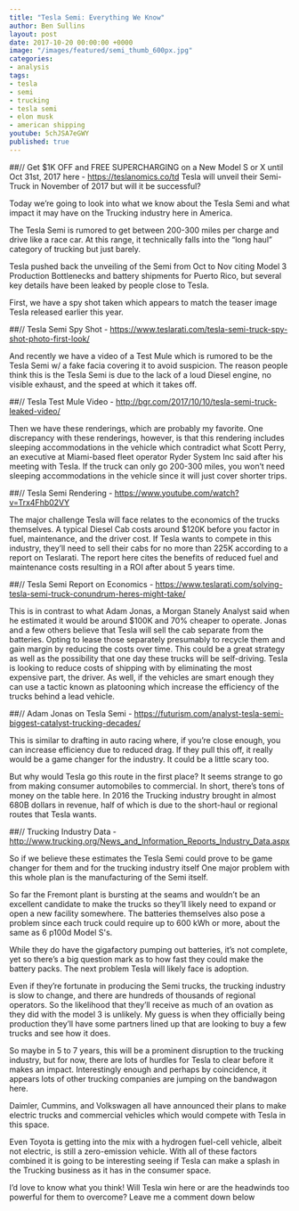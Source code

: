 ```yaml
---
title: "Tesla Semi: Everything We Know"
author: Ben Sullins
layout: post
date: 2017-10-20 00:00:00 +0000
image: "/images/featured/semi_thumb_600px.jpg"
categories:
- analysis
tags:
- tesla
- semi
- trucking
- tesla semi
- elon musk
- american shipping
youtube: 5chJSA7eGWY
published: true
---
```

##// Get $1K OFF and FREE SUPERCHARGING on a New Model S or X until Oct 31st, 2017 here - https://teslanomics.co/td
Tesla will unveil their Semi-Truck in November of 2017 but will it be successful?

Today we’re going to look into what we know about the Tesla Semi and what impact it may have on the Trucking industry here in America.

The Tesla Semi is rumored to get between 200-300 miles per charge and drive like a race car. At this range, it technically falls into the “long haul” category of trucking but just barely.

Tesla pushed back the unveiling of the Semi from Oct to Nov citing Model 3 Production Bottlenecks and battery shipments for Puerto Rico, but several key details have been leaked by people close to Tesla.

First, we have a spy shot taken which appears to match the teaser image Tesla released earlier this year. 

##// Tesla Semi Spy Shot - https://www.teslarati.com/tesla-semi-truck-spy-shot-photo-first-look/

And recently we have a video of a Test Mule which is rumored to be the Tesla Semi w/ a fake facia covering it to avoid suspicion. The reason people think this is the Tesla Semi is due to the lack of a loud Diesel engine, no visible exhaust, and the speed at which it takes off.

##// Tesla Test Mule Video - http://bgr.com/2017/10/10/tesla-semi-truck-leaked-video/

Then we have these renderings, which are probably my favorite. One discrepancy with these renderings, however, is that this rendering includes sleeping accommodations in the vehicle which contradict what Scott Perry, an executive at Miami-based fleet operator Ryder System Inc said after his meeting with Tesla. If the truck can only go 200-300 miles, you won’t need sleeping accommodations in the vehicle since it will just cover shorter trips.

##// Tesla Semi Rendering - https://www.youtube.com/watch?v=Trx4Fhb02VY

The major challenge Tesla will face relates to the economics of the trucks themselves. A typical Diesel Cab costs around $120K before you factor in fuel, maintenance, and the driver cost. If Tesla wants to compete in this industry, they’ll need to sell their cabs for no more than 225K according to a report on Teslarati. The report here cites the benefits of reduced fuel and maintenance costs resulting in a ROI after about 5 years time.

##// Tesla Semi Report on Economics - https://www.teslarati.com/solving-tesla-semi-truck-conundrum-heres-might-take/

This is in contrast to what Adam Jonas, a Morgan Stanely Analyst said when he estimated it would be around $100K and 70% cheaper to operate. Jonas and a few others believe that Tesla will sell the cab separate from the batteries. Opting to lease those separately presumably to recycle them and gain margin by reducing the costs over time. This could be a great strategy as well as the possibility that one day these trucks will be self-driving. Tesla is looking to reduce costs of shipping with by eliminating the most expensive part, the driver. As well, if the vehicles are smart enough they can use a tactic known as platooning which increase the efficiency of the trucks behind a lead vehicle.

##// Adam Jonas on Tesla Semi - https://futurism.com/analyst-tesla-semi-biggest-catalyst-trucking-decades/

This is similar to drafting in auto racing where, if you’re close enough, you can increase efficiency due to reduced drag. If they pull this off, it really would be a game changer for the industry. It could be a little scary too.

But why would Tesla go this route in the first place? It seems strange to go from making consumer automobiles to commercial. In short, there’s tons of money on the table here. In 2016 the Trucking industry brought in almost 680B dollars in revenue, half of which is due to the short-haul or regional routes that Tesla wants.

##// Trucking Industry Data - http://www.trucking.org/News_and_Information_Reports_Industry_Data.aspx

So if we believe these estimates the Tesla Semi could prove to be game changer for them and for the trucking industry itself
One major problem with this whole plan is the manufacturing of the Semi itself.

So far the Fremont plant is bursting at the seams and wouldn’t be an excellent candidate to make the trucks so they’ll likely need to expand or open a new facility somewhere. The batteries themselves also pose a problem since each truck could require up to 600 kWh or more, about the same as 6 p100d Model S's.

While they do have the gigafactory pumping out batteries, it’s not complete, yet so there’s a big question mark as to how fast they could make the battery packs. The next problem Tesla will likely face is adoption.

Even if they’re fortunate in producing the Semi trucks, the trucking industry is slow to change, and there are hundreds of thousands of regional operators. So the likelihood that they’ll receive as much of an ovation as they did with the model 3 is unlikely. My guess is when they officially being production they’ll have some partners lined up that are looking to buy a few trucks and see how it does.

So maybe in 5 to 7 years, this will be a prominent disruption to the trucking industry, but for now, there are lots of hurdles for Tesla to clear before it makes an impact. Interestingly enough and perhaps by coincidence, it appears lots of other trucking companies are jumping on the bandwagon here.

Daimler, Cummins, and Volkswagen all have announced their plans to make electric trucks and commercial vehicles which would compete with Tesla in this space.

Even Toyota is getting into the mix with a hydrogen fuel-cell vehicle, albeit not electric, is still a zero-emission vehicle. With all of these factors combined it is going to be interesting seeing if Tesla can make a splash in the Trucking business as it has in the consumer space.

I’d love to know what you think! Will Tesla win here or are the headwinds too powerful for them to overcome? Leave me a comment down below
